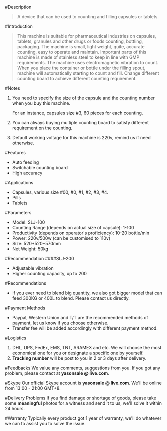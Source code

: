 #Description
> A device that can be used to counting and filling capsules or tablets.

#Introduction
> This machine is suitable for pharmaceutical industries on capsules, tablets, granules and other drugs or foods counting, bottling, packaging. The machine is small, light weight, quite, accurate counting, easy to operate and maintain. Important parts of this machine is made of stainless steel to keep in line with GMP requirements. The machine uses electromagnetic vibration to count. When you place the container or bottle under the filling spout, machine will automatically starting to count and fill. Change different counting board to achieve different counting requirement.

#Notes
1. You need to specify the size of the capsule and the counting number when you buy this machine.

   For an instance, capsules size #3, 60 pieces for each counting.
2. You can always buying multiple counting board to satisfy different requirement on the counting.
3. Default working voltage for this machine is 220v, remind us if need otherwise.


#Features
- Auto feeding
- Switchable counting board
- High accuracy 

#Applications
- Capsules, various size #00, #0, #1, #2, #3, #4.
- Pills
- Tablets

#Parameters
- Model: SLJ-100
- Counting Range (depends on actual size of capsule): 1-100
- Productivity (depends on operator's proficiency): 10-20 bottle/min
- Power: 220v/500w (can be customised to 110v)
- Size: 520\*520\*570mm
- Net Weight: 50kg

#Recommendation
####SLJ-200
- Adjustable vibration
- Higher counting capacity, up to 200

#Recommendations
- If you ever need to blend big quantity, we also got bigger model that can feed 300KG or 400L to blend. Please contact us directly.

#Payment Methods
- Paypal, Western Union and T/T are the recommended methods of payment, let us know if you choose otherwise.
- Transfer fee will be added accordingly with different payment method.
 
#Logistics
1. DHL, UPS, FedEx, EMS, TNT, ARAMEX and etc. We will choose the most economical one for you or designate a specific one by yourself.
2. **Tracking number** will be post to you in 2 or 3 days after delivery.
 
#Feedbacks
We value any comments, suggestions from you. If you got any problem, please contact at **yasonsale @ live.com**.

#Skype
Our official Skype account is **yasonsale @ live.com**. We'll be online from 13:00 - 21:00 GMT+8.

#Delivery Problems
If you find damage or shortage of goods, please take some **meaningful** photos for a witness and send it to us, we'll solve it within 24 hours.

#Warranty
Typically every product got 1 year of warranty, we'll do whatever we can to assist you to solve the issue.